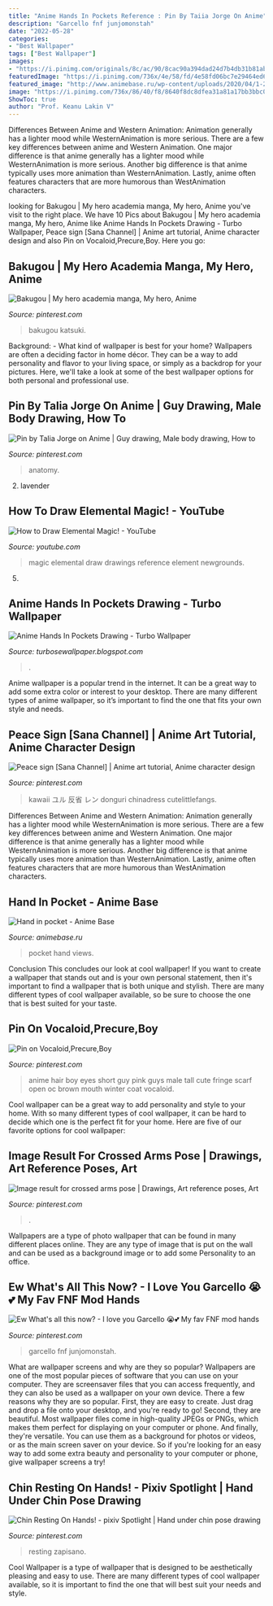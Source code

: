 ```yaml
---
title: "Anime Hands In Pockets Reference : Pin By Taiia Jorge On Anime"
description: "Garcello fnf junjomonstah"
date: "2022-05-28"
categories:
- "Best Wallpaper"
tags: ["Best Wallpaper"]
images:
- "https://i.pinimg.com/originals/8c/ac/90/8cac90a394dad24d7b4db31b81ab468c.jpg"
featuredImage: "https://i.pinimg.com/736x/4e/58/fd/4e58fd06bc7e29464ed69f34681bfc07.jpg"
featured_image: "http://www.animebase.ru/wp-content/uploads/2020/04/1-2020-04-21T140226.666.png"
image: "https://i.pinimg.com/736x/86/40/f8/8640f8dc8dfea31a81a17bb3bbc0de1f--spotlight-poses.jpg"
ShowToc: true
author: "Prof. Keanu Lakin V"
---
```



Differences Between Anime and Western Animation: Animation generally has a lighter mood while WesternAnimation is more serious.
There are a few key differences between anime and Western Animation. One major difference is that anime generally has a lighter mood while WesternAnimation is more serious. Another big difference is that anime typically uses more animation than WesternAnimation. Lastly, anime often features characters that are more humorous than WestAnimation characters.

	

		
looking for Bakugou | My hero academia manga, My hero, Anime you've visit to the right place. We have 10 Pics about Bakugou | My hero academia manga, My hero, Anime like Anime Hands In Pockets Drawing - Turbo Wallpaper, Peace sign [Sana Channel] | Anime art tutorial, Anime character design and also Pin on Vocaloid,Precure,Boy. Here you go:
		
    
## Bakugou | My Hero Academia Manga, My Hero, Anime

<img loading=lazy src="https://i.pinimg.com/originals/8c/ac/90/8cac90a394dad24d7b4db31b81ab468c.jpg" onerror="this.onerror=null;this.src='https://tse1.mm.bing.net/th?id=OIP.gcD5Z4lgJaeh17TLfN9AWwHaEK&amp;pid=15.1';" alt="Bakugou | My hero academia manga, My hero, Anime">

_Source: pinterest.com_

>bakugou katsuki. 

	

Background: - What kind of wallpaper is best for your home?
Wallpapers are often a deciding factor in home décor. They can be a way to add personality and flavor to your living space, or simply as a backdrop for your pictures. Here, we'll take a look at some of the best wallpaper options for both personal and professional use.

    
## Pin By TaIia Jorge On Anime | Guy Drawing, Male Body Drawing, How To

<img loading=lazy src="https://i.pinimg.com/736x/57/49/e5/5749e52222f1e9add4bf293fdef27bfb.jpg" onerror="this.onerror=null;this.src='https://tse3.mm.bing.net/th?id=OIP.TWgvz72LdM6OC_Iiev62aQHaJ3&amp;pid=15.1';" alt="Pin by TaIia Jorge on Anime | Guy drawing, Male body drawing, How to">

_Source: pinterest.com_

>anatomy. 

	

2. lavender 

    
## How To Draw Elemental Magic! - YouTube

<img loading=lazy src="https://i.ytimg.com/vi/64iA7lKQU5Q/maxresdefault.jpg" onerror="this.onerror=null;this.src='https://tse3.mm.bing.net/th?id=OIP.VDlmurYnZ5EpqsLnuE74UQHaEK&amp;pid=15.1';" alt="How to Draw Elemental Magic! - YouTube">

_Source: youtube.com_

>magic elemental draw drawings reference element newgrounds. 

	

5.

    
## Anime Hands In Pockets Drawing - Turbo Wallpaper

<img loading=lazy src="https://lh5.googleusercontent.com/proxy/CWOL8clQ7IxnO0J1cMzK7NH2v3OzkSx35uAFyymK_ofwk8B1jylvEX-joMAwIbNEzzgQFQIMWDK9xAqIMyThAB-t1uAnROy3qMs66DU3HJiZ-a7M9VppbK5DyZgoBU8D7tb6aBj62ONZodKIyEVF=s0-d" onerror="this.onerror=null;this.src='https://tse2.mm.bing.net/th?id=OIP.KmhBNxtYOzyVCaitxvibqwAAAA&amp;pid=15.1';" alt="Anime Hands In Pockets Drawing - Turbo Wallpaper">

_Source: turbosewallpaper.blogspot.com_

>. 

	

Anime wallpaper is a popular trend in the internet. It can be a great way to add some extra color or interest to your desktop. There are many different types of anime wallpaper, so it’s important to find the one that fits your own style and needs.

    
## Peace Sign [Sana Channel] | Anime Art Tutorial, Anime Character Design

<img loading=lazy src="https://i.pinimg.com/736x/9e/4c/f2/9e4cf250903fdf350c9727c9e68ca028.jpg" onerror="this.onerror=null;this.src='https://tse1.mm.bing.net/th?id=OIP.PiGZcyu27IizfpNpuwSI6wHaKf&amp;pid=15.1';" alt="Peace sign [Sana Channel] | Anime art tutorial, Anime character design">

_Source: pinterest.com_

>kawaii ユル 反省 レン donguri chinadress cutelittlefangs. 

	

Differences Between Anime and Western Animation: Animation generally has a lighter mood while WesternAnimation is more serious.
There are a few key differences between anime and Western Animation. One major difference is that anime generally has a lighter mood while WesternAnimation is more serious. Another big difference is that anime typically uses more animation than WesternAnimation. Lastly, anime often features characters that are more humorous than WestAnimation characters.

    
## Hand In Pocket - Anime Base

<img loading=lazy src="http://www.animebase.ru/wp-content/uploads/2020/04/1-2020-04-21T140226.666.png" onerror="this.onerror=null;this.src='https://tse2.mm.bing.net/th?id=OIP.zBcTJdoz4PvRnndfcZKJegHaLM&amp;pid=15.1';" alt="Hand in pocket - Anime Base">

_Source: animebase.ru_

>pocket hand views. 

	

Conclusion
This concludes our look at cool wallpaper! If you want to create a wallpaper that stands out and is your own personal statement, then it's important to find a wallpaper that is both unique and stylish. There are many different types of cool wallpaper available, so be sure to choose the one that is best suited for your taste.

    
## Pin On Vocaloid,Precure,Boy

<img loading=lazy src="https://i.pinimg.com/736x/4e/58/fd/4e58fd06bc7e29464ed69f34681bfc07.jpg" onerror="this.onerror=null;this.src='https://tse4.mm.bing.net/th?id=OIP.7v-n-GeQPDhukev3O19j5wAAAA&amp;pid=15.1';" alt="Pin on Vocaloid,Precure,Boy">

_Source: pinterest.com_

>anime hair boy eyes short guy pink guys male tall cute fringe scarf open oc brown mouth winter coat vocaloid. 

	

Cool wallpaper can be a great way to add personality and style to your home. With so many different types of cool wallpaper, it can be hard to decide which one is the perfect fit for your home. Here are five of our favorite options for cool wallpaper: 

    
## Image Result For Crossed Arms Pose | Drawings, Art Reference Poses, Art

<img loading=lazy src="https://i.pinimg.com/736x/55/56/f4/5556f4027fc71d70e23dddd255fda6bc.jpg" onerror="this.onerror=null;this.src='https://tse4.mm.bing.net/th?id=OIP.llm84hD1ohbl--sDvqbdTwAAAA&amp;pid=15.1';" alt="Image result for crossed arms pose | Drawings, Art reference poses, Art">

_Source: pinterest.com_

>. 

	



Wallpapers are a type of photo wallpaper that can be found in many different places online. They are any type of image that is put on the wall and can be used as a background image or to add some Personality to an office.

    
## Ew What&#039;s All This Now? - I Love You Garcello 😭💕 My Fav FNF Mod Hands

<img loading=lazy src="https://i.pinimg.com/736x/68/27/4a/68274a9c9f3383882790b05a1e7c0110.jpg" onerror="this.onerror=null;this.src='https://tse4.mm.bing.net/th?id=OIP.-vfN55PbipFr9P_nrT7rqgHaEB&amp;pid=15.1';" alt="Ew What&#039;s all this now? - I love you Garcello 😭💕 My fav FNF mod hands">

_Source: pinterest.com_

>garcello fnf junjomonstah. 

	

What are wallpaper screens and why are they so popular?
Wallpapers are one of the most popular pieces of software that you can use on your computer. They are screensaver files that you can access frequently, and they can also be used as a wallpaper on your own device. There a few reasons why they are so popular. First, they are easy to create. Just drag and drop a file onto your desktop, and you're ready to go! Second, they are beautiful. Most wallpaper files come in high-quality JPEGs or PNGs, which makes them perfect for displaying on your computer or phone. And finally, they're versatile. You can use them as a background for photos or videos, or as the main screen saver on your device. So if you're looking for an easy way to add some extra beauty and personality to your computer or phone, give wallpaper screens a try!

    
## Chin Resting On Hands! - Pixiv Spotlight | Hand Under Chin Pose Drawing

<img loading=lazy src="https://i.pinimg.com/736x/86/40/f8/8640f8dc8dfea31a81a17bb3bbc0de1f--spotlight-poses.jpg" onerror="this.onerror=null;this.src='https://tse1.mm.bing.net/th?id=OIP.UMCXuQS49X34kAyoS52d0QHaL2&amp;pid=15.1';" alt="Chin Resting On Hands! - pixiv Spotlight | Hand under chin pose drawing">

_Source: pinterest.com_

>resting zapisano. 

	

Cool Wallpaper is a type of wallpaper that is designed to be aesthetically pleasing and easy to use. There are many different types of cool wallpaper available, so it is important to find the one that will best suit your needs and style.

